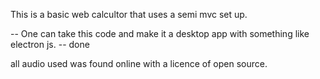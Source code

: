 This is a basic web calcultor that uses a semi mvc set up.

-- One can take this code and make it a desktop app with something like electron js. -- done

all audio used was found online with a licence of open source.


